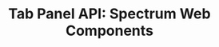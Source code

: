 ---
layout: api.njk
title: 'Tab Panel API: Spectrum Web Components'
displayName: Tab Panel
componentName: tab-panel
componentHeading: sp-tab-panel
tags:
  - component-api
---